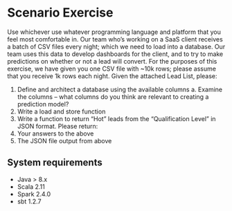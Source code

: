 
# Scenario Exercise
Use whichever use whatever programming language and platform that you feel most
comfortable in.
Our team who’s working on a SaaS client receives a batch of CSV files every night; which we
need to load into a database. Our team uses this data to develop dashboards for the client,
and to try to make predictions on whether or not a lead will convert.
For the purposes of this exercise, we have given you one CSV file with ~10k rows; please
assume that you receive 1k rows each night.
Given the attached Lead List, please:

1. Define and architect a database using the available columns
a. Examine the columns – what columns do you think are relevant to creating a
prediction model?
2. Write a load and store function
3. Write a function to return “Hot” leads from the “Qualification Level” in JSON format.
Please return:
1. Your answers to the above
2. The JSON file output from above

## System requirements
- Java > 8.x
- Scala 2.11
- Spark 2.4.0
- sbt 1.2.7
